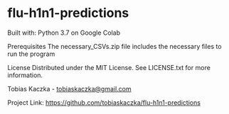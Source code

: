 # flu-h1n1-predictions

Built with:
Python 3.7 on Google Colab

Prerequisites
The necessary_CSVs.zip file includes the necessary files to run the program

License
Distributed under the MIT License. See LICENSE.txt for more information.

Tobias Kaczka - tobiaskaczka@gmail.com

Project Link: https://github.com/tobiaskaczka/flu-h1n1-predictions
